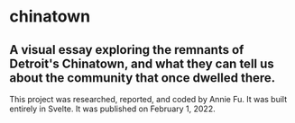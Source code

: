 # chinatown

## A visual essay exploring the remnants of Detroit's Chinatown, and what they can tell us about the community that once dwelled there.

This project was researched, reported, and coded by Annie Fu. It was built entirely in Svelte.
It was published on February 1, 2022.
